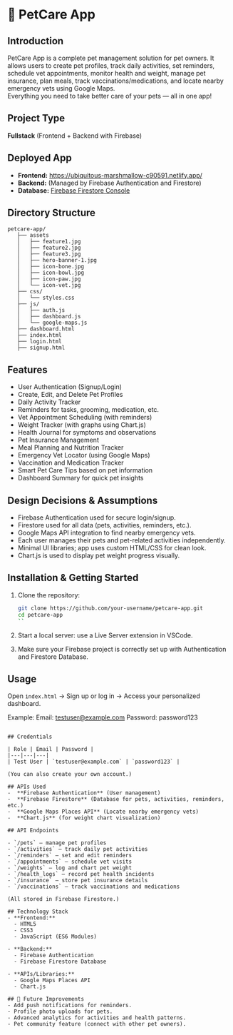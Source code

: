 
# 🐾 PetCare App

## Introduction
PetCare App is a complete pet management solution for pet owners. It allows users to create pet profiles, track daily activities, set reminders, schedule vet appointments, monitor health and weight, manage pet insurance, plan meals, track vaccinations/medications, and locate nearby emergency vets using Google Maps.  
Everything you need to take better care of your pets — all in one app!

## Project Type
**Fullstack** (Frontend + Backend with Firebase)

## Deployed App
- **Frontend:**  https://ubiquitous-marshmallow-c90591.netlify.app/
- **Backend:** (Managed by Firebase Authentication and Firestore)
- **Database:** [Firebase Firestore Console](https://console.firebase.google.com/u/1/project/petapp-751c5/overview)

## Directory Structure
```
petcare-app/
   ├── assets
   │   ├── feature1.jpg
   │   ├── feature2.jpg
   │   ├── feature3.jpg
   │   ├── hero-banner-1.jpg
   │   ├── icon-bone.jpg
   │   ├── icon-bowl.jpg
   │   ├── icon-paw.jpg
   │   └── icon-vet.jpg
   ├── css/
   │   └── styles.css
   ├── js/
   │   ├── auth.js
   │   ├── dashboard.js
   │   └── google-maps.js
   ├── dashboard.html
   ├── index.html
   ├── login.html
   ├── signup.html
```

## Features
-  User Authentication (Signup/Login)
-  Create, Edit, and Delete Pet Profiles
-  Daily Activity Tracker
-  Reminders for tasks, grooming, medication, etc.
-  Vet Appointment Scheduling (with reminders)
-  Weight Tracker (with graphs using Chart.js)
-  Health Journal for symptoms and observations
-  Pet Insurance Management
-  Meal Planning and Nutrition Tracker
-  Emergency Vet Locator (using Google Maps)
-  Vaccination and Medication Tracker
-  Smart Pet Care Tips based on pet information
-  Dashboard Summary for quick pet insights

## Design Decisions & Assumptions
- Firebase Authentication used for secure login/signup.
- Firestore used for all data (pets, activities, reminders, etc.).
- Google Maps API integration to find nearby emergency vets.
- Each user manages their pets and pet-related activities independently.
- Minimal UI libraries; app uses custom HTML/CSS for clean look.
- Chart.js is used to display pet weight progress visually.

## Installation & Getting Started

1. Clone the repository:
   ```bash
   git clone https://github.com/your-username/petcare-app.git
   cd petcare-app
   ``

3. Start a local server:
use a Live Server extension in VSCode.

3. Make sure your Firebase project is correctly set up with Authentication and Firestore Database.

## Usage

Open `index.html` → Sign up or log in → Access your personalized dashboard.

Example:
Email: testuser@example.com
Password: password123
```

## Credentials

| Role | Email | Password |
|---|---|---|
| Test User | `testuser@example.com` | `password123` |

(You can also create your own account.)

## APIs Used
-  **Firebase Authentication** (User management)
-  **Firebase Firestore** (Database for pets, activities, reminders, etc.)
-  **Google Maps Places API** (Locate nearby emergency vets)
-  **Chart.js** (for weight chart visualization)

## API Endpoints

- `/pets` — manage pet profiles
- `/activities` — track daily pet activities
- `/reminders` — set and edit reminders
- `/appointments` — schedule vet visits
- `/weights` — log and chart pet weight
- `/health_logs` — record pet health incidents
- `/insurance` — store pet insurance details
- `/vaccinations` — track vaccinations and medications

(All stored in Firebase Firestore.)

## Technology Stack
- **Frontend:**
  - HTML5
  - CSS3
  - JavaScript (ES6 Modules)

- **Backend:**
  - Firebase Authentication
  - Firebase Firestore Database

- **APIs/Libraries:**
  - Google Maps Places API
  - Chart.js

## 🚀 Future Improvements
- Add push notifications for reminders.
- Profile photo uploads for pets.
- Advanced analytics for activities and health patterns.
- Pet community feature (connect with other pet owners).

